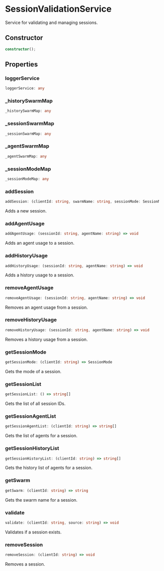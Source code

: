 # SessionValidationService

Service for validating and managing sessions.

## Constructor

```ts
constructor();
```

## Properties

### loggerService

```ts
loggerService: any
```

### _historySwarmMap

```ts
_historySwarmMap: any
```

### _sessionSwarmMap

```ts
_sessionSwarmMap: any
```

### _agentSwarmMap

```ts
_agentSwarmMap: any
```

### _sessionModeMap

```ts
_sessionModeMap: any
```

### addSession

```ts
addSession: (clientId: string, swarmName: string, sessionMode: SessionMode) => void
```

Adds a new session.

### addAgentUsage

```ts
addAgentUsage: (sessionId: string, agentName: string) => void
```

Adds an agent usage to a session.

### addHistoryUsage

```ts
addHistoryUsage: (sessionId: string, agentName: string) => void
```

Adds a history usage to a session.

### removeAgentUsage

```ts
removeAgentUsage: (sessionId: string, agentName: string) => void
```

Removes an agent usage from a session.

### removeHistoryUsage

```ts
removeHistoryUsage: (sessionId: string, agentName: string) => void
```

Removes a history usage from a session.

### getSessionMode

```ts
getSessionMode: (clientId: string) => SessionMode
```

Gets the mode of a session.

### getSessionList

```ts
getSessionList: () => string[]
```

Gets the list of all session IDs.

### getSessionAgentList

```ts
getSessionAgentList: (clientId: string) => string[]
```

Gets the list of agents for a session.

### getSessionHistoryList

```ts
getSessionHistoryList: (clientId: string) => string[]
```

Gets the history list of agents for a session.

### getSwarm

```ts
getSwarm: (clientId: string) => string
```

Gets the swarm name for a session.

### validate

```ts
validate: (clientId: string, source: string) => void
```

Validates if a session exists.

### removeSession

```ts
removeSession: (clientId: string) => void
```

Removes a session.
